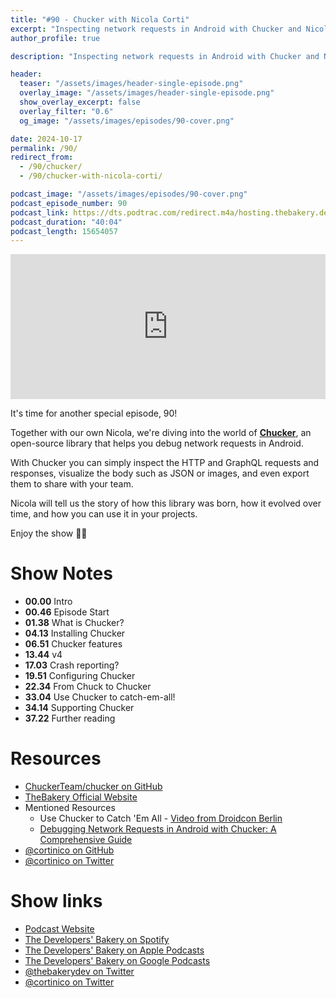 ```yaml
---
title: "#90 - Chucker with Nicola Corti"
excerpt: "Inspecting network requests in Android with Chucker and Nicola Corti"
author_profile: true

description: "Inspecting network requests in Android with Chucker and Nicola Corti"

header:
  teaser: "/assets/images/header-single-episode.png"
  overlay_image: "/assets/images/header-single-episode.png"
  show_overlay_excerpt: false
  overlay_filter: "0.6"
  og_image: "/assets/images/episodes/90-cover.png"

date: 2024-10-17
permalink: /90/
redirect_from:
  - /90/chucker/
  - /90/chucker-with-nicola-corti/

podcast_image: "/assets/images/episodes/90-cover.png"
podcast_episode_number: 90
podcast_link: https://dts.podtrac.com/redirect.m4a/hosting.thebakery.dev/90-thedevelopersbakery-chucker.m4a
podcast_duration: "40:04"
podcast_length: 15654057
---
```


<iframe src="https://open.spotify.com/embed-podcast/show/4jV6Yoz7D38sZJlYMzJm3k" width="100%" height="232" frameborder="0" allowtransparency="true" allow="encrypted-media"></iframe>

It's time for another special episode, 90!

Together with our own Nicola, we're diving into the world of [**Chucker**](https://github.com/ChuckerTeam/chucker), an open-source library that helps you debug network requests in Android.

With Chucker you can simply inspect the HTTP and GraphQL requests and responses, visualize the body such as JSON or images, and even export them to share with your team.

Nicola will tell us the story of how this library was born, how it evolved over time, and how you can use it in your projects.

Enjoy the show 👨‍🍳

# Show Notes

- **00.00** Intro
- **00.46** Episode Start
- **01.38** What is Chucker?
- **04.13** Installing Chucker
- **06.51** Chucker features
- **13.44** v4
- **17.03** Crash reporting?
- **19.51** Configuring Chucker
- **22.34** From Chuck to Chucker
- **33.04** Use Chucker to catch-em-all!
- **34.14** Supporting Chucker
- **37.22** Further reading

# Resources

- <i class="fab fa-github"></i> [ChuckerTeam/chucker on GitHub](https://github.com/ChuckerTeam/chucker)
- <i class="fas fa-link"></i> [TheBakery Official Website](https://thebakery.dev/)
- Mentioned Resources
  - <i class="fab fa-youtube"></i> Use Chucker to Catch 'Em All - [Video from Droidcon Berlin](https://www.droidcon.com/2023/08/01/use-chucker-to-catch-em-all/)
  - <i class="fab fa-medium"></i> [Debugging Network Requests in Android with Chucker: A Comprehensive Guide](https://engineering.teknasyon.com/debugging-network-requests-in-android-with-chucker-a-comprehensive-guide-9a1251c54e9e)
- <i class="fab fa-github"></i> [@cortinico on GitHub](https://github.com/cortinico)
- <i class="fab fa-twitter"></i> [@cortinico on Twitter](https://twitter.com/cortinico)

# Show links

- <i class="fas fa-link"></i> [Podcast Website](https://thebakery.dev)
- <i class="fab fa-spotify"></i> [The Developers' Bakery on Spotify](https://open.spotify.com/show/4jV6Yoz7D38sZJlYMzJm3k?si=AL3ske_0R_CKlEScMhYhug)
- <i class="fas fa-podcast"></i> [The Developers' Bakery on Apple Podcasts](https://podcasts.apple.com/us/podcast/the-developers-bakery/id1542849034)
- <i class="fab fa-google-play"></i> [The Developers' Bakery on Google Podcasts](https://podcasts.google.com/feed/aHR0cHM6Ly90aGViYWtlcnkuZGV2L3BvZGNhc3QueG1s)
- <i class="fab fa-twitter"></i> [@thebakerydev on Twitter](https://twitter.com/thebakerydev)
- <i class="fab fa-twitter"></i> [@cortinico on Twitter](https://twitter.com/cortinico)
